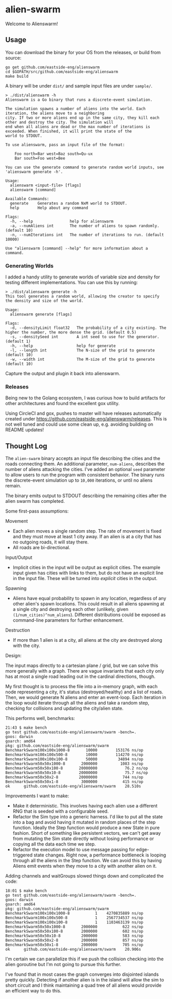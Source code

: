 # alien-swarm

Welcome to Alienswarm!

## Usage

You can download the binary for your OS from the releases, or build from source:

```
go get github.com/eastside-eng/alienswarm
cd $GOPATH/src/github.com/eastside-eng/alienswarm
make build
```

A binary will be under `dist/` and sample input files are under `sample/`.

```
> ./dist/alienswarm -h
Alienswarm is a Go binary that runs a discrete-event simulation.

The simulation spawns a number of aliens into the world. Each iteration, the aliens move to a neighboring
city. If two or more aliens end up in the same city, they kill each other and destroy the city. The simulation will
end when all aliens are dead or the max number of iterations is exceeded. When finished, it will print the state of the
world to STDOUT.

To use alienswarm, pass an input file of the format:

	Foo north=Bar west=Baz south=Qu-ux
	Bar south=Foo west=Bee

You can use the generate command to generate random world inputs, see 'alienswarm generate -h'.

Usage:
  alienswarm <input-file> [flags]
  alienswarm [command]

Available Commands:
  generate    Generates a random NxM world to STDOUT.
  help        Help about any command

Flags:
  -h, --help                help for alienswarm
  -a, --numAliens int       The number of aliens to spawn randomly. (default 10)
  -n, --numIterations int   The number of iterations to run. (default 10000)

Use "alienswarm [command] --help" for more information about a command.
```

### Generating Worlds

I added a handy utility to generate worlds of variable size and density for
testing different implementations. You can use this by running:

```
> ./dist/alienswarm generate -h
This tool generates a random world, allowing the creator to specify the density and size of the world.

Usage:
  alienswarm generate [flags]

Flags:
  -d, --densityLimit float32   The probability of a city existing. The higher the number, the more dense the grid. (default 0.5)
  -s, --densitySeed int        A int seed to use for the generator. (default 1)
  -h, --help                   help for generate
  -l, --length int             The N-size of the grid to generate (default 10)
  -w, --width int              The M-size of the grid to generate (default 10)
```

Capture the output and plugin it back into alienswarm.

### Releases

Being new to the Golang ecosystem, I was curious how to build artifacts for other architectures and found the excellent gox utility.

Using CircleCI and gox, pushes to master will have releases automatically created under https://github.com/eastside-eng/alienswarm/releases. This is not well tuned and could use some clean up, e.g. avoiding building on README updates!

## Thought Log

The `alien-swarm` binary accepts an input file describing the cities and the roads connecting them. An additional parameter, `num-aliens`, describes the number of aliens attacking the cities. I've added an optional `seed` parameter to allow users to run the program with consistent behavior. The binary runs the discrete-event simulation up to `10,000` iterations, or until no aliens remain.

The binary emits output to STDOUT describing the remaining cities after the alien swarm has completed.

Some first-pass assumptions:

Movement
* Each alien moves a single random step. The rate of movement is fixed and they must move at least 1 city away. If an alien is at a city that has no outgoing roads, it will stay there.
* All roads are bi-directional.

Input/Output
* Implicit cities in the input will be output as explicit cities. The example input given has cities with links to them, but do not have an explicit line in the input file. These will be turned into _explicit_ cities in the output.

Spawning
* Aliens have equal probability to spawn in any location, regardless of any other alien's spawn locations. This could result in all aliens spawning at a single city and destroying each other (unlikely, given `(1/num_cities)^num_aliens`). Different distributions could be exposed as command-line parameters for further enhancement.

Destruction
* If more than 1 alien is at a city, all aliens at the city are destroyed along with the city.

Design:

The input maps directly to a cartesian plane / grid, but we can solve this more generally with a graph. There are vague invariants that each city only has at most a single road leading out in the cardinal directions, though.

My first thought is to process the file into a in-memory graph, with each node representing a city, it's status (destroyed/healthy) and a list of roads. Then, we would generate N aliens and enter an event-loop. Each iteration in the loop would iterate through all the aliens and take a random step, checking for collisions and updating the city/alien state.

This performs well, benchmarks:

```
21:43 $ make bench
go test github.com/eastside-eng/alienswarm/swarm -bench=.
goos: darwin
goarch: amd64
pkg: github.com/eastside-eng/alienswarm/swarm
BenchmarkSwarm100x100x1000-8   	   10000	    153176 ns/op
BenchmarkSwarm100x100x500-8    	   10000	    114270 ns/op
BenchmarkSwarm100x100x100-8    	   50000	     34894 ns/op
BenchmarkSwarm50x50x1000-8     	 2000000	      1083 ns/op
BenchmarkSwarm50x50x100-8      	20000000	        76.2 ns/op
BenchmarkSwarm50x50x10-8       	20000000	        75.7 ns/op
BenchmarkSwarm50x50x2-8        	20000000	       744 ns/op
BenchmarkSwarm50x50x1-8        	 3000000	       415 ns/op
ok  	github.com/eastside-eng/alienswarm/swarm	28.510s
```

Improvements I want to make:

* Make it deterministic. This involves having each alien use a different RNG that is seeded with a configurable seed.
* Refactor the Sim type into a generic harness. I'd like to put all the state into a bag and avoid having it mutated in random
places of the step function. Ideally the Step function would produce a new State in pure fashion. Short of something like persistent vectors, we can't get away from mutating the Sim state directly without losing performance or copying all the data each time we step.
* Refactor the execution model to use message passing for edge-triggered state changes. Right now, a performance bottleneck is looping through all the aliens in the Step function. We can avoid this by having Aliens emit events when they move to a city with another alien on it.

Adding channels and waitGroups slowed things down and complicated the code:

```
18:01 $ make bench
go test github.com/eastside-eng/alienswarm/swarm -bench=.
goos: darwin
goarch: amd64
pkg: github.com/eastside-eng/alienswarm/swarm
BenchmarkSwarm100x100x1000-8   	       1	4270835889 ns/op
BenchmarkSwarm100x100x500-8    	       1	2567734537 ns/op
BenchmarkSwarm100x100x100-8    	       1	1103463139 ns/op
BenchmarkSwarm50x50x1000-8     	 2000000	       622 ns/op
BenchmarkSwarm50x50x100-8      	 2000000	       602 ns/op
BenchmarkSwarm50x50x10-8       	 2000000	       583 ns/op
BenchmarkSwarm50x50x2-8        	 2000000	       857 ns/op
BenchmarkSwarm50x50x1-8        	 2000000	       705 ns/op
ok  	github.com/eastside-eng/alienswarm/swarm	20.906s
```

I'm certain we can parallelize this if we push the collision checking into the alien goroutine but I'm not going to pursue this further.

I've found that in most cases the graph converges into disjointed islands pretty quickly. Detecting if another alien is in the island will allow the sim to short circuit and I think maintaining a quad tree of all aliens would provide an efficient way to do this.
